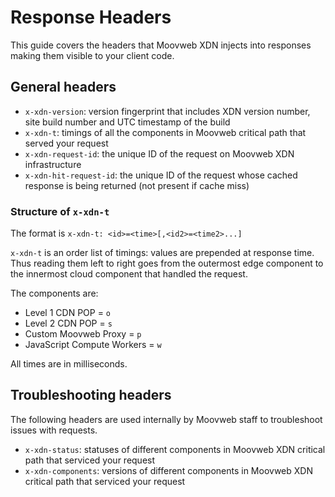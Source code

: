 # Response Headers

This guide covers the headers that Moovweb XDN injects into responses making them visible to your client code.

## General headers

* `x-xdn-version`: version fingerprint that includes XDN version number, site build number and UTC timestamp of the build
* `x-xdn-t`: timings of all the components in Moovweb critical path that served your request
* `x-xdn-request-id`: the unique ID of the request on Moovweb XDN infrastructure
* `x-xdn-hit-request-id`: the unique ID of the request whose cached response is being returned (not present if cache miss)

### Structure of `x-xdn-t`

The format is `x-xdn-t: <id>=<time>[,<id2>=<time2>...]`

`x-xdn-t` is an order list of timings: values are prepended at response time. Thus reading them left to right goes from the outermost edge component to the innermost cloud component that handled the request.

The components are:

* Level 1 CDN POP = `o`
* Level 2 CDN POP = `s`
* Custom Moovweb Proxy = `p`
* JavaScript Compute Workers = `w`

All times are in milliseconds.

## Troubleshooting headers

The following headers are used internally by Moovweb staff to troubleshoot issues with requests.

* `x-xdn-status`: statuses of different components in Moovweb XDN critical path that serviced your request
* `x-xdn-components`: versions of different components in Moovweb XDN critical path that serviced your request
